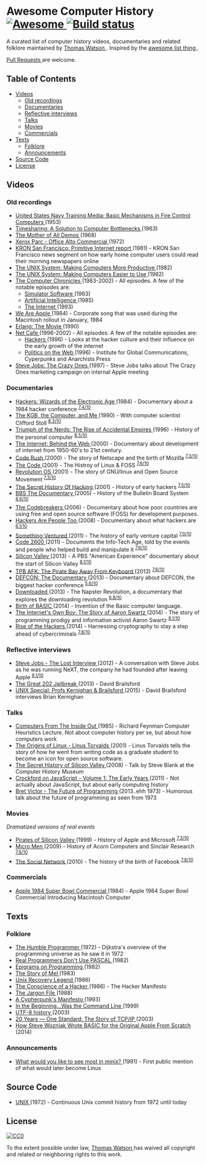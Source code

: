 <h1>
 Awesome Computer History
 <a href="https://github.com/sindresorhus/awesome">
  <img alt="Awesome" src="https://cdn.rawgit.com/sindresorhus/awesome/d7305f38d29fed78fa85652e3a63e154dd8e8829/media/badge.svg"/>
 </a>
 <a href="https://travis-ci.org/watson/awesome-computer-history">
  <img alt="Build status" src="https://api.travis-ci.org/watson/awesome-computer-history.svg?branch=master"/>
 </a>
</h1>
<p>
 A curated list of computer history videos, documentaries and related folklore maintained by
 <a href="https://twitter.com/wa7son">
  Thomas Watson
 </a>
 . Inspired by the
 <a href="https://github.com/sindresorhus/awesome">
  awesome list thing
 </a>
 .
</p>
<p>
 <a href="https://github.com/watson/awesome-computer-history/edit/master/README.md">
  Pull Requests
 </a>
 are welcome.
</p>
<h2>
 Table of Contents
</h2>
<ul>
 <li>
  <a href="#videos">
   Videos
  </a>
  <ul>
   <li>
    <a href="#old-recordings">
     Old recordings
    </a>
   </li>
   <li>
    <a href="#documentaries">
     Documentaries
    </a>
   </li>
   <li>
    <a href="#reflective-interviews">
     Reflective interviews
    </a>
   </li>
   <li>
    <a href="#talks">
     Talks
    </a>
   </li>
   <li>
    <a href="#movies">
     Movies
    </a>
   </li>
   <li>
    <a href="#commercials">
     Commercials
    </a>
   </li>
  </ul>
 </li>
 <li>
  <a href="#texts">
   Texts
  </a>
  <ul>
   <li>
    <a href="#folklore">
     Folklore
    </a>
   </li>
   <li>
    <a href="#announcements">
     Announcements
    </a>
   </li>
  </ul>
 </li>
 <li>
  <a href="#source-code">
   Source Code
  </a>
 </li>
 <li>
  <a href="#license">
   License
  </a>
 </li>
</ul>
<h2>
 Videos
</h2>
<h3>
 Old recordings
</h3>
<ul>
 <li>
  <a href="https://www.youtube.com/playlist?list=PLkPOzHopOIo7ii8LTjgwBT_XMTR7q54KX">
   United States Navy Training Media: Basic Mechanisms in Fire Control Computers
  </a>
  (1953)
 </li>
 <li>
  <a href="https://www.youtube.com/watch?v=Q07PhW5sCEk">
   Timesharing: A Solution to Computer Bottlenecks
  </a>
  (1963)
 </li>
 <li>
  <a href="https://www.youtube.com/watch?v=yJDv-zdhzMY">
   The Mother of All Demos
  </a>
  (1968)
 </li>
 <li>
  <a href="https://www.youtube.com/watch?v=M0zgj2p7Ww4">
   Xerox Parc - Office Alto Commercial
  </a>
  (1972)
 </li>
 <li>
  <a href="https://www.youtube.com/watch?v=5WCTn4FljUQ">
   KRON San Francisco: Primitive Internet report
  </a>
  (1981) - KRON San Francisco news segment on how early home computer users could read their morning newspapers online
 </li>
 <li>
  <a href="https://www.youtube.com/watch?v=tc4ROCJYbm0">
   The UNIX System: Making Computers More Productive
  </a>
  (1982)
 </li>
 <li>
  <a href="https://www.youtube.com/watch?v=XvDZLjaCJuw">
   The UNIX System: Making Computers Easier to Use
  </a>
  (1982)
 </li>
 <li>
  <a href="https://www.youtube.com/channel/UCkJ6eQKpHZgsZBla4JgKj3A">
   The Computer Chronicles
  </a>
  (1983-2002) - All episodes. A few of the notable episodes are:
  <ul>
   <li>
    <a href="https://www.youtube.com/watch?v=ZVZiureyV-s">
     Simulator Software
    </a>
    (1983)
   </li>
   <li>
    <a href="https://www.youtube.com/watch?v=7Uz3HYfCIGc">
     Artificial Intelligence
    </a>
    (1985)
   </li>
   <li>
    <a href="https://www.youtube.com/watch?v=U_o8gerare0">
     The Internet
    </a>
    (1993)
   </li>
  </ul>
 </li>
 <li>
  <a href="https://www.youtube.com/watch?v=nbJy0O4UFSM">
   We Are Apple
  </a>
  (1984) - Corporate song that was used during the Macintosh rollout in January, 1984
 </li>
 <li>
  <a href="https://www.youtube.com/watch?v=xrIjfIjssLE">
   Erlang: The Movie
  </a>
  (1990)
 </li>
 <li>
  <a href="https://archive.org/details/netcafe">
   Net Cafe
  </a>
  (1996-2002) - All episodes. A few of the notable episodes are:
  <ul>
   <li>
    <a href="https://archive.org/details/nc101_hackers">
     Hackers
    </a>
    (1996) - Looks at the hacker culture and their influence on the early growth of the internet
   </li>
   <li>
    <a href="https://archive.org/details/nc103_cyberpolitics">
     Politics on the Web
    </a>
    (1996) - Institute for Global Communications, Cyperpunks and Anarchists Press
   </li>
  </ul>
 </li>
 <li>
  <a href="https://www.youtube.com/watch?v=VCz_SiPD_X0">
   Steve Jobs: The Crazy Ones
  </a>
  (1997) - Steve Jobs talks about The Crazy Ones marketing campaign on internal Apple meeting
 </li>
</ul>
<h3>
 Documentaries
</h3>
<ul>
 <li>
  <a href="https://www.youtube.com/watch?v=cVCLowi4v7w">
   Hackers: Wizards of the Electronic Age
  </a>
  (1984) - Documentary about a 1984 hacker conference
  <sup>
   <a href="http://www.imdb.com/title/tt1191116/">
    7.4/10
   </a>
  </sup>
 </li>
 <li>
  <a href="https://www.youtube.com/watch?v=EcKxaq1FTac">
   The KGB, the Computer, and Me
  </a>
  (1990) - With computer scientist Clifford Stoll
  <sup>
   <a href="http://www.imdb.com/title/tt0308449/">
    8.3/10
   </a>
  </sup>
 </li>
 <li>
  <a href="https://en.wikipedia.org/wiki/Triumph_of_the_Nerds">
   Triumph of the Nerds: The Rise of Accidental Empires
  </a>
  (1996) - History of the personal computer
  <sup>
   <a href="http://www.imdb.com/title/tt0115398/">
    8.5/10
   </a>
  </sup>
 </li>
 <li>
  <a href="https://www.youtube.com/watch?v=M9ebkjWU6Z4">
   The Internet: Behind the Web
  </a>
  (2000) - Documentary about development of internet from 1950-60's to 21st century.
 </li>
 <li>
  <a href="https://www.youtube.com/watch?v=4Q7FTjhvZ7Y">
   Code Rush
  </a>
  (2000) - The story of Netscape and the birth of Mozilla
  <sup>
   <a href="http://www.imdb.com/title/tt0499004/">
    7.3/10
   </a>
  </sup>
 </li>
 <li>
  <a href="https://www.youtube.com/watch?v=XMm0HsmOTFI">
   The Code
  </a>
  (2001) - The Histroy of Linux & FOSS
  <sup>
   <a href="http://www.imdb.com/title/tt0315417/">
    7.6/10
   </a>
  </sup>
 </li>
 <li>
  <a href="https://www.youtube.com/watch?v=jw8K460vx1c">
   Revolution OS
  </a>
  (2001) - The story of GNU/linux and Open Source Movement
  <sup>
   <a href="http://www.imdb.com/title/tt0308808/">
    7.3/10
   </a>
  </sup>
 </li>
 <li>
  <a href="https://www.youtube.com/watch?v=PUf1d-GuK0Q">
   The Secret History Of Hacking
  </a>
  (2001) - History of early hackers
  <sup>
   <a href="http://www.imdb.com/title/tt2335921/">
    7.5/10
   </a>
  </sup>
 </li>
 <li>
  <a href="https://www.youtube.com/playlist?list=PLgE-9Sxs2IBVgJkY-1ZMj0tIFxsJ-vOkv">
   BBS The Documentary
  </a>
  (2005) - History of the Bulletin Board System
  <sup>
   <a href="http://www.imdb.com/title/tt0460402/">
    8.6/10
   </a>
  </sup>
 </li>
 <li>
  <a href="https://www.youtube.com/watch?v=Zc-hlV2xbSg">
   The Codebreakers
  </a>
  (2006) - Documentary about how poor countries are using free and open source software (FOSS) for development purposes.
 </li>
 <li>
  <a href="https://www.youtube.com/watch?v=7jciIsuEZWM">
   Hackers Are People Too
  </a>
  (2008) - Documentary about what hackers are
  <sup>
   <a href="http://www.imdb.com/title/tt1279942/">
    6.1/10
   </a>
  </sup>
 </li>
 <li>
  <a href="http://www.imdb.com/title/tt1737747/">
   Something Ventured
  </a>
  (2011) - The history of early venture capital
  <sup>
   <a href="http://www.imdb.com/title/tt1737747/">
    7.0/10
   </a>
  </sup>
 </li>
 <li>
  <a href="https://www.youtube.com/watch?v=FAfUjqIbfXo">
   Code 2600
  </a>
  (2011) - Documents the Info-Tech Age, told by the events and people who helped build and manipulate it
  <sup>
   <a href="http://www.imdb.com/title/tt1830538/">
    7.6/10
   </a>
  </sup>
 </li>
 <li>
  <a href="http://www.pbs.org/wgbh/americanexperience/films/silicon/">
   Silicon Valley
  </a>
  (2013) - A PBS "American Experience" documentary about the start of Silicon Valley
  <sup>
   <a href="http://www.imdb.com/title/tt2547530/">
    8.1/10
   </a>
  </sup>
 </li>
 <li>
  <a href="https://www.youtube.com/watch?v=eTOKXCEwo_8">
   TPB AFK: The Pirate Bay Away From Keyboard
  </a>
  (2013)
  <sup>
   <a href="http://www.imdb.com/title/tt2608732/">
    7.6/10
   </a>
  </sup>
 </li>
 <li>
  <a href="https://www.youtube.com/watch?v=3ctQOmjQyYg">
   DEFCON: The Documentary
  </a>
  (2013) - Documentary about DEFCON, the biggest hacker conference
  <sup>
   <a href="http://www.imdb.com/title/tt3010462/">
    5.6/10
   </a>
  </sup>
 </li>
 <li>
  <a href="https://archive.org/details/Downloaded.2013-The.Napster.Revolution">
   Downloaded
  </a>
  (2013) - The Napster Revolution, a documentary that explores the downloading revolution
  <sup>
   <a href="http://www.imdb.com/title/tt2033981/">
    6.8/10
   </a>
  </sup>
 </li>
 <li>
  <a href="https://www.youtube.com/watch?v=WYPNjSoDrqw">
   Birth of BASIC
  </a>
  (2014) - Invention of the Basic computer language.
 </li>
 <li>
  <a href="https://www.youtube.com/watch?v=vXr-2hwTk58">
   The Internet's Own Boy: The Story of Aaron Swartz
  </a>
  (2014) - The story of programming prodigy and information activist Aaron Swartz
  <sup>
   <a href="http://www.imdb.com/title/tt3268458/">
    8.1/10
   </a>
  </sup>
 </li>
 <li>
  <a href="https://www.youtube.com/watch?v=dQnAEiGx1-4">
   Rise of the Hackers
  </a>
  (2014) - Harnessing cryptography to stay a step ahead of cybercriminals
  <sup>
   <a href="http://www.imdb.com/title/tt3979842/">
    7.8/10
   </a>
  </sup>
 </li>
</ul>
<h3>
 Reflective interviews
</h3>
<ul>
 <li>
  <a href="https://www.youtube.com/watch?v=TRZAJY23xio">
   Steve Jobs - The Lost Interview
  </a>
  (2012) - A conversation with Steve Jobs as he was running NeXT, the company he had founded after leaving Apple
  <sup>
   <a href="http://www.imdb.com/title/tt2104994/">
    8.1/10
   </a>
  </sup>
 </li>
 <li>
  <a href="https://www.youtube.com/watch?v=CVxeuwlvf8w">
   The Great 202 Jailbreak
  </a>
  (2013) - David Brailsford
 </li>
 <li>
  <a href="https://www.youtube.com/watch?v=vT_J6xc-Az0">
   UNIX Special: Profs Kernighan & Brailsford
  </a>
  (2015) - David Brailsford interviews Brian Kernighan
 </li>
</ul>
<h3>
 Talks
</h3>
<ul>
 <li>
  <a href="https://www.youtube.com/watch?v=EKWGGDXe5MA">
   Computers From The Inside Out
  </a>
  (1985) - Richard Feynman Computer Heuristics Lecture. Not about computer history per se, but about how computers work
 </li>
 <li>
  <a href="https://www.youtube.com/watch?v=WVTWCPoUt8w">
   The Origins of Linux - Linus Torvalds
  </a>
  (2001) - Linus Torvalds tells the story of how he went from writing code as a graduate student to become an icon for open source software.
 </li>
 <li>
  <a href="https://www.youtube.com/watch?v=ZTC_RxWN_xo">
   The Secret History of Silicon Valley
  </a>
  (2008) - Talk by Steve Blank at the Computer History Museum
 </li>
 <li>
  <a href="https://www.youtube.com/watch?v=JxAXlJEmNMg">
   Crockford on JavaScript - Volume 1: The Early Years
  </a>
  (2011) - Not actually about JavaScript, but about early computing history
 </li>
 <li>
  <a href="https://www.youtube.com/watch?v=8pTEmbeENF4">
   Bret Victor - The Future of Programming
  </a>
  (2013..ehh 1973) - Humorous talk about the future of programming as seen from 1973
 </li>
</ul>
<h3>
 Movies
</h3>
<p>
 <em>
  Dramatized versions of real events
 </em>
</p>
<ul>
 <li>
  <a href="http://www.imdb.com/title/tt0168122/">
   Pirates of Silicon Valley
  </a>
  (1999) - History of Apple and Microsoft
  <sup>
   <a href="http://www.imdb.com/title/tt0168122/">
    7.3/10
   </a>
  </sup>
 </li>
 <li>
  <a href="https://www.youtube.com/watch?v=XXBxV6-zamM">
   Micro Men
  </a>
  (2009) - History of Acorn Computers and Sinclair Research
  <sup>
   <a href="http://www.imdb.com/title/tt1459467/">
    7.6/10
   </a>
  </sup>
 </li>
 <li>
  <a href="https://en.wikipedia.org/wiki/The_Social_Network">
   The Social Network
  </a>
  (2010) - The history of the birth of Facebook
  <sup>
   <a href="http://www.imdb.com/title/tt1285016/">
    7.8/10
   </a>
  </sup>
 </li>
</ul>
<h3>
 Commercials
</h3>
<ul>
 <li>
  <a href="https://www.youtube.com/watch?v=2zfqw8nhUwA">
   Apple 1984 Super Bowl Commercial
  </a>
  (1984) - Apple 1984 Super Bowl Commercial Introducing Macintosh Computer
 </li>
</ul>
<h2>
 Texts
</h2>
<h3>
 Folklore
</h3>
<ul>
 <li>
  <a href="https://www.cs.utexas.edu/users/EWD/ewd03xx/EWD340.PDF">
   The Humble Programmer
  </a>
  (1972) - Dijkstra's overview of the programming universe as he saw it in 1972
 </li>
 <li>
  <a href="http://web.mit.edu/humor/Computers/real.programmers">
   Real Programmers Don't Use PASCAL
  </a>
  (1982)
 </li>
 <li>
  <a href="http://www.cs.yale.edu/homes/perlis-alan/quotes.html">
   Epigrams on Programming
  </a>
  (1982)
 </li>
 <li>
  <a href="http://www.catb.org/jargon/html/story-of-mel.html">
   The Story of Mel
  </a>
  (1983)
 </li>
 <li>
  <a href="http://www.ee.ryerson.ca/~elf/hack/recovery.html">
   Unix Recovery Legend
  </a>
  (1986)
 </li>
 <li>
  <a href="http://phrack.org/issues/7/3.html">
   The Conscience of a Hacker
  </a>
  (1986) - The Hacker Manifesto
 </li>
 <li>
  <a href="http://www.dourish.com/goodies/jargon.html">
   The Jargon File
  </a>
  (1988)
 </li>
 <li>
  <a href="https://w2.eff.org/Privacy/Crypto/Crypto_misc/cypherpunk.manifesto">
   A Cypherpunk's Manifesto
  </a>
  (1993)
 </li>
 <li>
  <a href="http://www.cryptonomicon.com/beginning.html">
   In the Beginning…Was the Command Line
  </a>
  (1999)
 </li>
 <li>
  <a href="http://www.cl.cam.ac.uk/~mgk25/ucs/utf-8-history.txt">
   UTF-8 history
  </a>
  (2003)
 </li>
 <li>
  <a href="http://www.cbi.umn.edu/iterations/spira.html">
   20 Years — One Standard: The Story of TCP/IP
  </a>
  (2003)
 </li>
 <li>
  <a href="http://gizmodo.com/how-steve-wozniak-wrote-basic-for-the-original-apple-fr-1570573636">
   How Steve Wozniak Wrote BASIC for the Original Apple From Scratch
  </a>
  (2014)
 </li>
</ul>
<h3>
 Announcements
</h3>
<ul>
 <li>
  <a href="https://groups.google.com/forum/#!topic/comp.os.minix/dlNtH7RRrGA%5B1-25%5D">
   What would you like to see most in minix?
  </a>
  (1991) - First public mention of what would later become Linux
 </li>
</ul>
<h2>
 Source Code
</h2>
<ul>
 <li>
  <a href="https://github.com/dspinellis/unix-history-repo/tree/Research-Release">
   UNIX
  </a>
  (1972) - Continuous Unix commit history from 1972 until today
 </li>
</ul>
<h2>
 License
</h2>
<p>
 <a href="http://creativecommons.org/publicdomain/zero/1.0/">
  <img alt="CC0" src="https://licensebuttons.net/p/zero/1.0/88x31.png"/>
 </a>
</p>
<p>
 To the extent possible under law,
 <a href="https://github.com/watson">
  Thomas Watson
 </a>
 has waived all copyright and related or neighboring rights to this work.
</p>
